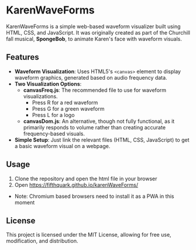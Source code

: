 # KarenWaveForms

KarenWaveForms is a simple web-based waveform visualizer built using HTML, CSS, and JavaScript. It was originally created as part of the Churchill fall musical, **SpongeBob**, to animate Karen's face with waveform visuals.

## Features

- **Waveform Visualization**: Uses HTML5's `<canvas>` element to display waveform graphics, generated based on audio frequency data.
- **Two Visualization Options**:
  - **canvasFreq.js**: The recommended file to use for waveform visualizations.
    - Press R for a red waveform
    - Press G for a green waveform
    - Press L for a logo
  - **canvasDom.js**: An alternative, though not fully functional, as it primarily responds to volume rather than creating accurate frequency-based visuals.
- **Simple Setup**: Just link the relevant files (HTML, CSS, JavaScript) to get a basic waveform visual on a webpage.

## Usage

1. Clone the repository and open the html file in your browser
2. Open https://fifthquark.github.io/karenWaveForms/
- Note: Chromium based browsers need to install it as a PWA in this moment
## License

This project is licensed under the MIT License, allowing for free use, modification, and distribution.
